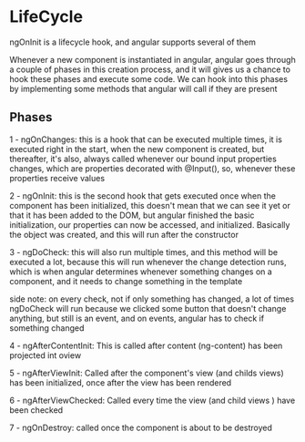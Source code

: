 # LifeCycle

ngOnInit is a lifecycle hook, and angular supports several of them

Whenever a new component is instantiated in angular, angular goes through a couple of phases in this creation process,
and it will gives us a chance to hook these phases and execute some code. We can hook into this phases by implementing
some methods that angular will call if they are present

## Phases

1 - ngOnChanges: this is a hook that can be executed multiple times, it is executed right in the start, when the new
component is created, but thereafter, it's also, always called whenever our bound input properties changes, which are
properties decorated with @Input(), so, whenever these properties receive values

2 - ngOnInit: this is the second hook that gets executed once when the component has been initialized, this doesn't mean
that we can see it yet or that it has been added to the DOM, but angular finished the basic initialization, our properties
can now be accessed, and initialized.
Basically the object was created, and this will run after the constructor

3 - ngDoCheck: this will also run multiple times, and this method will be executed a lot, because this will run whenever 
the change detection runs, which is when angular determines whenever something changes on a component, and it needs to change
something in the template

side note: on every check, not if only something has changed, a lot of times ngDoCheck will run because we clicked some button
that doesn't change anything, but still is an event, and on events, angular has to check if something changed

4 - ngAfterContentInit: This is called after content (ng-content) has been projected int oview

5 - ngAfterViewInit: Called after the component's view (and childs views) has been initialized, once after the view has
been rendered

6 - ngAfterViewChecked: Called every time the view (and child views ) have been checked

7 - ngOnDestroy: called once the component is about to be destroyed
